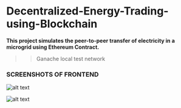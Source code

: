 # Decentralized-Energy-Trading-using-Blockchain

**This project simulates the peer-to-peer transfer of electricity in a microgrid using Ethereum Contract.**

>>Ganache local test network

### SCREENSHOTS OF FRONTEND

![alt text](https://github.com/pranshugarg/Decentralized-Energy-Trading-using-Blockchain/blob/master/Screenshot%20(247).png)

![alt text](https://github.com/pranshugarg/Decentralized-Energy-Trading-using-Blockchain/blob/master/Screenshot%20(246).png)
